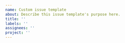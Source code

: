 ```yaml
---
name: Custom issue template
about: Describe this issue template's purpose here.
title: ''
labels: ''
assignees: ''
project: ''
---
```



